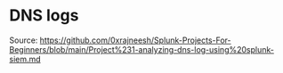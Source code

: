 # DNS logs

Source: https://github.com/0xrajneesh/Splunk-Projects-For-Beginners/blob/main/Project%231-analyzing-dns-log-using%20splunk-siem.md


